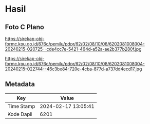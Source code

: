 # Hasil

## Foto C Plano

https://sirekap-obj-formc.kpu.go.id/676c/pemilu/pdpr/62/02/08/10/08/6202081008004-20240215-020725--cde4cc7e-5421-464d-a52a-ae2b377b280f.jpg

https://sirekap-obj-formc.kpu.go.id/676c/pemilu/pdpr/62/02/08/10/08/6202081008004-20240215-022744--46c3be84-720e-4cba-877d-a737dd4ecd17.jpg


## Metadata

| Key        | Value               |
| ---------- | ------------------- |
| Time Stamp | 2024-02-17 13:05:41 |
| Kode Dapil | 6201                |



